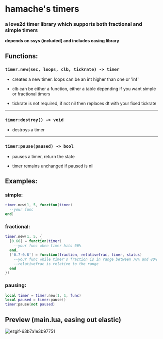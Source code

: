 # hamache's timers
### a love2d timer library which supports both fractional and simple timers
**depends on ssys (included) and includes easing library**

## Functions:
### `timer.new(sec, loops, clb, tickrate) -> timer`
- creates a new timer. loops can be an int higher than one or 'inf'

- clb can be either a function, either a table depending if you want simple or fractional timers

- tickrate is not required, if not nil then replaces dt with your fixed tickrate
---

### `timer:destroy() -> void`

- destroys a timer

---

### `timer:pause(paused) -> bool`

- pauses a timer, return the state

- timer remains unchanged if paused is nil
## Examples:
### simple:
```lua
timer.new(1, 5, function(timer)
  --your func
end)
```
### fractional:
```lua
timer.new(1, 5, {
  [0.66] = function(timer)
    --your func when timer hits 66%
  end,
  ['0.7-0.8'] = function(fraction, relativefrac, timer, status)
    --your func while timer's fraction is in range between 70% and 80%
    --relativefrac is relative to the range
  end
})
```
### pausing:
```lua
local timer = timer.new(1, 1, func)
local paused = timer:pause()
timer:pause(not paused)
```

## Preview (main.lua, easing out elastic)
![ezgif-63b7a1e3b97751](https://github.com/user-attachments/assets/71f66f9b-f1ce-4ebf-8cb2-58d961ed8469)
